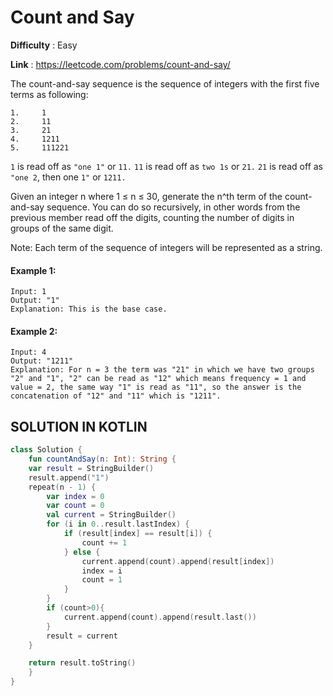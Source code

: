 # Count and Say
      
**Difficulty** : Easy

**Link** : https://leetcode.com/problems/count-and-say/

The count-and-say sequence is the sequence of integers with the first five terms as following:

```text
1.     1
2.     11
3.     21
4.     1211
5.     111221
```

``1`` is read off as ``"one 1"`` or ``11.``
``11`` is read off as ``two 1s`` or ``21.``
``21`` is read off as ``"one 2``, then one ``1"`` or ``1211.``

Given an integer n where 1 ≤ n ≤ 30, generate the n^th term of the count-and-say sequence. You can do so recursively, in other words from the previous member read off the digits, counting the number of digits in groups of the same digit.

Note: Each term of the sequence of integers will be represented as a string.

#### Example 1:

```
Input: 1
Output: "1"
Explanation: This is the base case.
```

#### Example 2:

```
Input: 4
Output: "1211"
Explanation: For n = 3 the term was "21" in which we have two groups "2" and "1", "2" can be read as "12" which means frequency = 1 and value = 2, the same way "1" is read as "11", so the answer is the concatenation of "12" and "11" which is "1211".
```

## SOLUTION IN KOTLIN

```kotlin
class Solution {
    fun countAndSay(n: Int): String {
    var result = StringBuilder()
    result.append("1")
    repeat(n - 1) {
        var index = 0
        var count = 0
        val current = StringBuilder()
        for (i in 0..result.lastIndex) {
            if (result[index] == result[i]) {
                count += 1
            } else {
                current.append(count).append(result[index])
                index = i
                count = 1
            }
        }
        if (count>0){
            current.append(count).append(result.last())
        }
        result = current
    }

    return result.toString()  
    }
}
```
